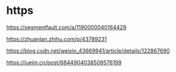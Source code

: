 # https

https://segmentfault.com/a/1190000040164429

https://zhuanlan.zhihu.com/p/43789231

https://blog.csdn.net/weixin_43669941/article/details/122867690

https://juejin.cn/post/6844904038509576199